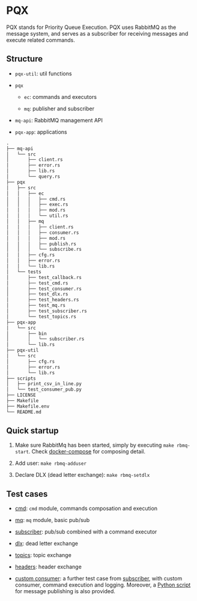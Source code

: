 # PQX

PQX stands for Priority Queue Execution. PQX uses RabbitMQ as the message system, and serves as a subscriber for receiving messages and execute related commands.

## Structure

- `pqx-util`: util functions

- `pqx`

  - `ec`: commands and executors

  - `mq`: publisher and subscriber

- `mq-api`: RabbitMQ management API

- `pqx-app`: applications

```txt
.
├── mq-api
│   └── src
│       ├── client.rs
│       ├── error.rs
│       ├── lib.rs
│       └── query.rs
├── pqx
│   ├── src
│   │   ├── ec
│   │   │   ├── cmd.rs
│   │   │   ├── exec.rs
│   │   │   ├── mod.rs
│   │   │   └── util.rs
│   │   ├── mq
│   │   │   ├── client.rs
│   │   │   ├── consumer.rs
│   │   │   ├── mod.rs
│   │   │   ├── publish.rs
│   │   │   └── subscribe.rs
│   │   ├── cfg.rs
│   │   ├── error.rs
│   │   └── lib.rs
│   └── tests
│       ├── test_callback.rs
│       ├── test_cmd.rs
│       ├── test_consumer.rs
│       ├── test_dlx.rs
│       ├── test_headers.rs
│       ├── test_mq.rs
│       ├── test_subscriber.rs
│       └── test_topics.rs
├── pqx-app
│   └── src
│       ├── bin
│       │   └── subscriber.rs
│       └── lib.rs
├── pqx-util
│   └── src
│       ├── cfg.rs
│       ├── error.rs
│       └── lib.rs
├── scripts
│   ├── print_csv_in_line.py
│   └── test_consumer_pub.py
├── LICENSE
├── Makefile
├── Makefile.env
└── README.md
```

## Quick startup

1. Make sure RabbitMq has been started, simply by executing `make rbmq-start`. Check [docker-compose](./docker/rabbitmq/docker-compose.yml) for composing detail.

1. Add user: `make rbmq-adduser`

1. Declare DLX (dead letter exchange): `make rbmq-setdlx`

## Test cases

- [cmd](./pqx/tests/test_cmd.rs): `cmd` module, commands composation and execution

- [mq](./pqx/tests/test_mq.rs): `mq` module, basic pub/sub

- [subscriber](./pqx/tests/test_subscriber.rs): pub/sub combined with a command executor

- [dlx](./pqx/tests/test_dlx.rs): dead letter exchange

- [topics](./pqx/tests/test_topics.rs): topic exchange

- [headers](./pqx/tests/test_headers.rs): header exchange

- [custom consumer](./pqx/tests/test_consumer.rs): a further test case from [subscriber](./pqx/tests/test_subscriber.rs), with custom consumer, command execution and logging. Moreover, a [Python script](./scripts/test_consumer_pub.py) for message publishing is also provided.
